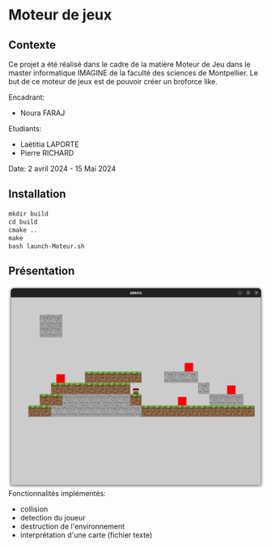 # Moteur de jeux

## Contexte

Ce projet a été réalisé dans le cadre de la matière Moteur de Jeu dans le master informatique IMAGINE de la faculté des sciences de Montpellier.
Le but de ce moteur de jeux est de pouvoir créer un broforce like.

Encadrant:
- Noura FARAJ

Etudiants:
- Laëtitia LAPORTE
- Pierre RICHARD

Date: 2 avril 2024 - 15 Mai 2024

## Installation
```shell
mkdir build
cd build
cmake ..
make
bash launch-Moteur.sh
```
## Présentation 
![Map](README/map.png)
Fonctionnalités implémentés:
- collision
- detection du joueur
- destruction de l'environnement
- interprétation d'une carte (fichier texte)
